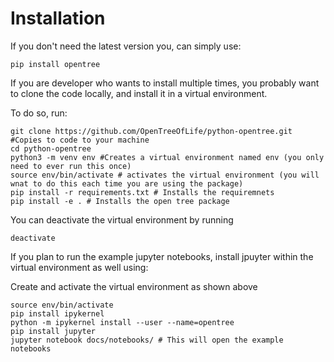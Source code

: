 
Installation
============
If you don't need the latest version you, can simply use:

    pip install opentree


If you are developer who wants to install multiple times, you probably want to clone the code locally,
and install it in a virtual environment.

To do so, run:

    git clone https://github.com/OpenTreeOfLife/python-opentree.git #Copies to code to your machine
    cd python-opentree
    python3 -m venv env #Creates a virtual environment named env (you only need to ever run this once)
    source env/bin/activate # activates the virtual environment (you will wnat to do this each time you are using the package)
    pip install -r requirements.txt # Installs the requiremnets
    pip install -e . # Installs the open tree package

You can deactivate the virtual environment by running

    deactivate
    

If you plan to run the example jupyter notebooks, install jpuyter within the virtual environment as well using:

Create and activate the virtual environment as shown above

    source env/bin/activate
    pip install ipykernel  
	python -m ipykernel install --user --name=opentree  
	pip install jupyter  
	jupyter notebook docs/notebooks/ # This will open the example notebooks

